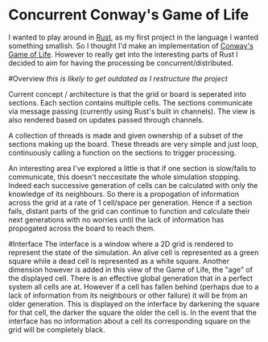 # Concurrent Conway's Game of Life
I wanted to play around in [Rust](https://www.rust-lang.org/), as my first project in the language I wanted something smallish. So I thought I'd make an implementation of [Conway's Game of Life](https://en.wikipedia.org/wiki/Conway%27s_Game_of_Life). However to really get into the interesting parts of Rust I decided to aim for having the processing be concurrent/distributed.

#Overview
_this is likely to get outdated as I restructure the project_

Current concept / architecture is that the grid or board is seperated into sections. Each section contains multiple cells. The sections communicate via message passing (currently using Rust's built in channels). The view is also rendered based on updates passed through channels.

A collection of threads is made and given ownership of a subset of the sections making up the board. These threads are very simple and just loop, continuously calling a function on the sections to trigger processing.

An interesting area I've explored a little is that if one section is slow/fails to communicate, this doesn't neccesitate the whole simulation stopping. Indeed each successive generation of cells can be calculated with only the knowledge of its neighbours. So there is a propogation of information across the grid at a rate of 1 cell/space per generation. Hence if a section fails, distant parts of the grid can continue to function and calculate their next generations with no worries until the lack of information has propogated across the board to reach them.

#Interface
The interface is a window where a 2D grid is rendered to represent the state of the simulation. An alive cell is represented as a green square while a dead cell is represented as a white square. Another dimension however is added in this view of the Game of Life, the "age" of the displayed cell. There is an effective global generation that in a perfect system all cells are at. However if a cell has fallen behind (perhaps due to a lack of information from its neighbours or other failure) it will be from an older generation. This is displayed on the interface by darkening the square for that cell, the darker the square the older the cell is. In the event that the interface has no information about a cell its corresponding square on the grid will be completely black.

